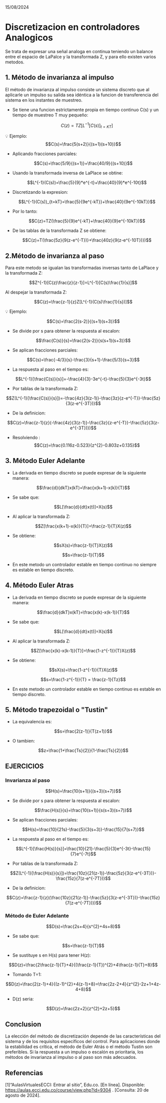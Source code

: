 15/08/2024
# Discretizacion en controladores Analogicos
Se trata de expresar una señal analoga en continua teniendo un balance entre el espacio de LaPalce y la transformada Z, y para ello existen varios metodos.

## 1. Método de invarianza al impulso
El método de invarianza al impulso consiste un sistema discreto que al aplicarle un impulso su salida sea idéntica a la funcion de transferencia del sistema en los instantes de muestreo.
* Se tiene una funcion estrictamente propia en tiempo continuo C(s) y un tiempo de muestreo T muy pequeño:

  $$C(z)=TZ[L^{-1}[C(s)]_{t=KT}]$$

 💡 Ejemplo:    $$C(s)=\frac{5(s+2)}{(s+1)(s+10)}$$ 

 * Aplicando fracciones parciales:

  $$C(s)=\frac{5/9}{(s+1)}+\frac{40/9}{(s+10)}$$
  
 * Usando la transformada inversa de LaPlace se obtine:

   $$L^{-1}(C(s))=\frac{5}{9}*e^{-t}+\frac{40}{9}*e^{-10t}$$
  
 * Discretizando la expresion:

   $$L^{-1}(C(s))_{t=kT}=\frac{5}{9e^{-kT}}+\frac{40}{9e^{-10kT}}$$
  
 * Por lo tanto:

    $$C(z)=TZ(\frac{5}{9}e^{-kT}+\frac{40}{9}e^{-10kT})$$

 * De las tablas de la transformada Z se obtiene:

     $$C(z)=T(\frac{5z}{9(z-e^{-T})}+\frac{40z}{9(z-e^{-10T})})$$

## 2.Método de invarianza al paso
Para este metodo se igualan las transformadas inversas tanto de LaPlace y la transformada Z:

$$Z^{-1}[C(z)\frac{z}{z-1}]=L^{-1}[C(s)\frac{1}{s}]$$

Al despejar la transformada Z:

$$C(z)=\frac{z-1}{z}Z[L^{-1}(C(s)\frac{1}{s})]$$

💡 Ejemplo:    

$$C(s)=\frac{2(s-2)}{(s+1)(s+3)}$$ 

* Se divide por s para obtener la respuesta al escalon:

$$\frac{C(s)}{s}=\frac{2(s-2)}{s(s+1)(s+3)}$$ 

* Se aplican fracciones parciales:

$$C(s)=\frac{-4/3}{s}-\frac{3}{s+1}-\frac{5/3}{s+3}$$ 

* La respuesta al paso en el tiempo es:

$$L^{-1}[\frac{C(s)}{s}]=-\frac{4}{3}-3e^{-t}-\frac{5}{3}e^{-3t}$$

* Por tablas de la transformada Z:

$$Z(L^{-1}[\frac{C(s)}{s}])=-\frac{4z}{3(z-1)}-\frac{3z}{z-e^{-T}}-\frac{5z}{3(z-e^{-3T})}$$

* De la definicion:

$$C(z)=\frac{z-1}{z}(-\frac{4z}{3(z-1)}-\frac{3z}{z-e^{-T}}-\frac{5z}{3(z-e^{-3T})})$$

* Resolviendo :
  $$C(z)=\frac{0.116z-0.523}{z^{2}-0.803z+0.135}$$

## 3. Método Euler Adelante
* La derivada en tiempo discreto se puede expresar de la siguiente manera:

$$\frac{d}{dkT}x(kT)=\frac{x(k+1)-x(k)}{T}$$

* Se sabe que:

$$L[\frac{d}{dt}x(t)]=X(s)$$

* Al aplicar la transformada Z:

$$Z[\frac{x(k+1)-x(k)}{T}]=\frac{z-1}{T}X(z)$$

* Se obtiene:

$$sX(s)=\frac{z-1}{T}X(z)$$

$$s=\frac{z-1}{T}$$

* En este metodo un controlador estable en tiempo continuo no siempre es estable en tiempo discreto.

## 4. Método Euler Atras
* La derivada en tiempo discreto se puede expresar de la siguiente manera:

$$\frac{d}{dkT}x(kT)=\frac{x(k)-x(k-1)}{T}$$

* Se sabe que:

$$L[\frac{d}{dt}x(t)]=X(s)$$

* Al aplicar la transformada Z:

$$Z[\frac{x(k)-x(k-1)}{T}]=\frac{1-z^{-1}}{T}X(z)$$

* Se obtiene:

$$sX(s)=\frac{1-z^{-1}}{T}X(z)$$

$$s=\frac{1-z^{-1}}{T} = \frac{z-1}{Tz}$$

* En este metodo un controlador estable en tiempo continuo es estable en tiempo discreto.

## 5. Método trapezoidal o "Tustin"
* La equivalencia es:

$$s=\frac{2(z-1)}{T(z+1)}$$

* O tambien:

$$z=\frac{1+\frac{Ts}{2}}{1-\frac{Ts}{2}}$$

## EJERCICIOS
### Invarianza al paso
$$H(s)=\frac{10(s+1)}{(s+3)(s+7)}$$ 

* Se divide por s para obtener la respuesta al escalon:

$$\frac{H(s)}{s}=\frac{10(s+1)}{s(s+3)(s+7)}$$ 

* Se aplican fracciones parciales:

$$H(s)=\frac{10}{21s}-\frac{5}{3(s+3)}-\frac{15}{7(s+7)}$$ 

* La respuesta al paso en el tiempo es:

$$L^{-1}[\frac{H(s)}{s}]=\frac{10}{21}-\frac{5}{3}e^{-3t}-\frac{15}{7}e^{-7t}$$

* Por tablas de la transformada Z:

$$Z(L^{-1}[\frac{H(s)}{s}])=\frac{10z}{21(z-1)}-\frac{5z}{3(z-e^{-3T})}-\frac{15z}{7(z-e^{-7T})}$$

* De la definicion:

$$C(z)=\frac{z-1}{z}(\frac{10z}{21(z-1)}-\frac{5z}{3(z-e^{-3T})}-\frac{15z}{7(z-e^{-7T})})$$

### Método de Euler Adelante

$$D(s)=\frac{2s+4}{s^{2}+4s+8}$$

* Se sabe que:

$$s=\frac{z-1}{T}$$

* Se sustituye s en H(s) para tener H(z):

$$D(z)=\frac{2\frac{z-1}{T}+4}{(\frac{z-1}{T})^{2}+4\frac{z-1}{T}+8}$$

* Tomando T=1:

$$D(z)=\frac{2(z-1)+4}{(z-1)^{2}+4(z-1)+8}=\frac{2z-2+4}{z^{2}-2z+1+4z-4+8}$$

* D(z) seria:

$$D(z)=\frac{2z+2}{z^{2}+2z+5}$$

## Conclusion 
La elección del método de discretización depende de las características del sistema y de los requisitos específicos del control. Para aplicaciones donde la estabilidad es crítica, el método de Euler Atrás o el método Tustin son preferibles. Si la respuesta a un impulso o escalón es prioritaria, los métodos de invarianza al impulso o al paso son más adecuados.
## Referencias
[1]“AulasVirtualesECCI: Entrar al sitio”, Edu.co. [En línea]. Disponible: https://aulas.ecci.edu.co/course/view.php?id=9304 . [Consulta: 20 de agosto de 2024].

